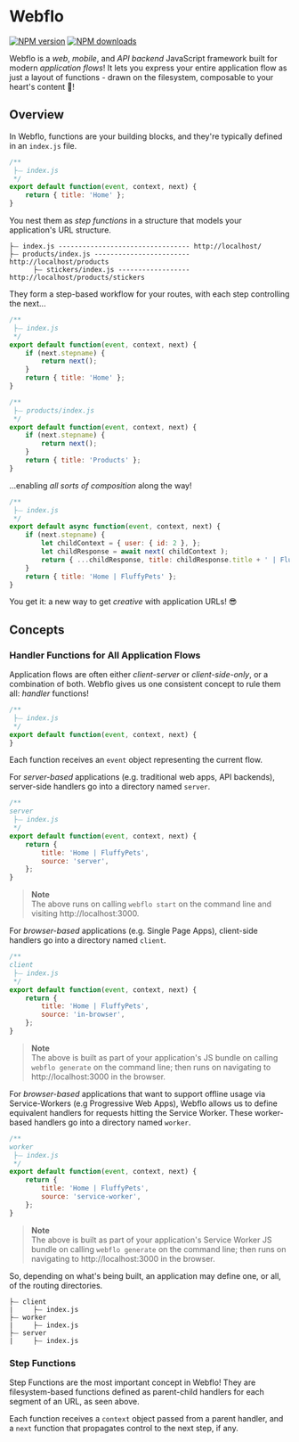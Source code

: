 # Webflo

<!-- BADGES/ -->

<span class="badge-npmversion"><a href="https://npmjs.org/package/@web-native-js/observables" title="View this project on NPM"><img src="https://img.shields.io/npm/v/@web-native-js/observables.svg" alt="NPM version" /></a></span>
<span class="badge-npmdownloads"><a href="https://npmjs.org/package/@web-native-js/observables" title="View this project on NPM"><img src="https://img.shields.io/npm/dm/@web-native-js/observables.svg" alt="NPM downloads" /></a></span>

<!-- /BADGES -->

Webflo is a *web*, *mobile*, and *API backend* JavaScript framework built for modern *application flows*! It lets you express your entire application flow as just a layout of functions - drawn on the filesystem, composable to your heart's content 🍉!

## Overview

In Webflo, functions are your building blocks, and they're typically defined in an `index.js` file.

```js
/**
 ├⏤ index.js
 */
export default function(event, context, next) {
    return { title: 'Home' };
}
```

You nest them as *step functions* in a structure that models your application's URL structure.

```shell
├⏤ index.js --------------------------------- http://localhost/
├⏤ products/index.js ------------------------ http://localhost/products
      ├⏤ stickers/index.js ------------------ http://localhost/products/stickers
```

They form a step-based workflow for your routes, with each step controlling the next...

```js
/**
 ├⏤ index.js
 */
export default function(event, context, next) {
    if (next.stepname) {
        return next();
    }
    return { title: 'Home' };
}
```

```js
/**
 ├⏤ products/index.js
 */
export default function(event, context, next) {
    if (next.stepname) {
        return next();
    }
    return { title: 'Products' };
}
```
    
...enabling *all sorts of composition* along the way!

```js
/**
 ├⏤ index.js
 */
export default async function(event, context, next) {
    if (next.stepname) {
        let childContext = { user: { id: 2 }, };
        let childResponse = await next( childContext );
        return { ...childResponse, title: childResponse.title + ' | FluffyPets' };
    }
    return { title: 'Home | FluffyPets' };
}
```

You get it: a new way to get *creative* with application URLs! 😎

## Concepts

### Handler Functions for All Application Flows

Application flows are often either *client-server* or *client-side-only*, or a combination of both. Webflo gives us one consistent concept to rule them all: *handler* functions!

```js
/**
 ├⏤ index.js
 */
export default function(event, context, next) {
}
```
Each function receives an `event` object representing the current flow.

For *server-based* applications (e.g. traditional web apps, API backends), server-side handlers go into a directory named `server`.

```js
/**
server
 ├⏤ index.js
 */
export default function(event, context, next) {
    return {
        title: 'Home | FluffyPets',
        source: 'server',
    };
}
```

> **Note**
> <br>The above runs on calling `webflo start` on the command line and visiting http://localhost:3000.
 
For *browser-based* applications (e.g. Single Page Apps), client-side handlers go into a directory named `client`.

```js
/**
client
 ├⏤ index.js
 */
export default function(event, context, next) {
    return {
        title: 'Home | FluffyPets',
        source: 'in-browser',
    };
}
```

> **Note**
> <br>The above is built as part of your application's JS bundle on calling `webflo generate` on the command line; then runs on navigating to http://localhost:3000 in the browser.
 
For *browser-based* applications that want to support offline usage via Service-Workers (e.g Progressive Web Apps), Webflo allows us to define equivalent handlers for requests hitting the Service Worker. These worker-based handlers go into a directory named `worker`.

```js
/**
worker
 ├⏤ index.js
 */
export default function(event, context, next) {
    return {
        title: 'Home | FluffyPets',
        source: 'service-worker',
    };
}
```

> **Note**
> <br>The above is built as part of your application's Service Worker JS bundle on calling `webflo generate` on the command line; then runs on navigating to http://localhost:3000 in the browser.

So, depending on what's being built, an application may define one, or all, of the routing directories.

```shell
├⏤ client
|     ├⏤ index.js
├⏤ worker
|     ├⏤ index.js
├⏤ server
|     ├⏤ index.js
```

### Step Functions

Step Functions are the most important concept in Webflo! They are filesystem-based functions defined as parent-child handlers for each segment of an URL, as seen above.

Each function receives a `context` object passed from a parent handler, and a `next` function that propagates control to the next step, if any.

